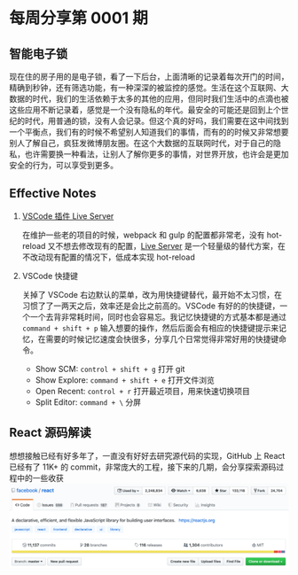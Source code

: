 # 每周分享第 0001 期

## 智能电子锁

现在住的房子用的是电子锁，看了一下后台，上面清晰的记录着每次开门的时间，精确到秒钟，还有筛选功能，有一种深深的被监控的感觉。生活在这个互联网、大数据的时代，我们的生活依赖于太多的其他的应用，但同时我们生活中的点滴也被这些应用不断记录着，感觉是一个没有隐私的年代。最安全的可能还是回到上个世纪的时代，用普通的锁，没有人会记录。但这个真的好吗，我们需要在这中间找到一个平衡点，我们有的时候不希望别人知道我们的事情，而有的的时候又非常想要别人了解自己，疯狂发微博朋友圈。在这个大数据的互联网时代，对于自己的隐私，也许需要换一种看法，让别人了解你更多的事情，对世界开放，也许会是更加安全的行为，可以享受到更多。

## Effective Notes

1. [VSCode 插件 Live Server](https://marketplace.visualstudio.com/items?itemName=ritwickdey.LiveServer)

   在维护一些老的项目的时候，webpack 和 gulp 的配置都非常老，没有 hot-reload 又不想去修改现有的配置，[Live Server](https://marketplace.visualstudio.com/items?itemName=ritwickdey.LiveServer) 是一个轻量级的替代方案，在不改动现有配置的情况下，低成本实现 hot-reload

2. VSCode 快捷键

   关掉了 VSCode 右边默认的菜单，改为用快捷键替代，最开始不太习惯，在习惯了了一两天之后，效率还是会比之前高的。VSCode 有好的的快捷键，一个一个去背非常耗时间，同时也会容易忘。我记忆快捷键的方式基本都是通过 `command + shift + p` 输入想要的操作，然后后面会有相应的快捷键提示来记忆，在需要的时候记忆速度会快很多，分享几个日常觉得非常好用的快捷键命令。

   - Show SCM: `control + shift + g` 打开 git
   - Show Explore: `command + shift + e` 打开文件浏览
   - Open Recent: `control + r` 打开最近项目，用来快速切换项目
   - Split Editor: `command + \` 分屏

## React 源码解读

想想接触已经有好多年了，一直没有好好去研究源代码的实现，GitHub 上 React 已经有了 11K+ 的 commit，非常庞大的工程，接下来的几期，会分享探索源码过程中的一些收获
![](img/github-react.png)
